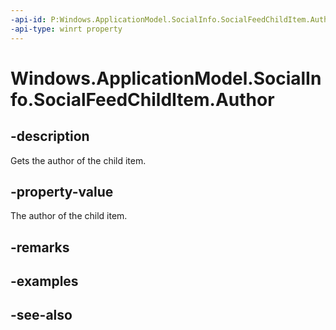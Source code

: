 ```yaml
---
-api-id: P:Windows.ApplicationModel.SocialInfo.SocialFeedChildItem.Author
-api-type: winrt property
---
```


<!-- Property syntax
public Windows.ApplicationModel.SocialInfo.SocialUserInfo Author { get; }
-->

# Windows.ApplicationModel.SocialInfo.SocialFeedChildItem.Author

## -description
Gets the author of the child item.

## -property-value
The author of the child item.

## -remarks

## -examples

## -see-also
